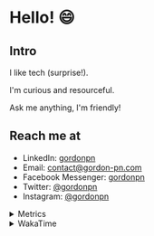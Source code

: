 # Hello! 😄

## Intro

I like tech (surprise!).

I'm curious and resourceful.

Ask me anything, I'm friendly!

## Reach me at

- LinkedIn: [gordonpn](https://www.linkedin.com/in/gordonpn/)
- Email: [contact@gordon-pn.com](mailto:contact@gordon-pn.com)
- Facebook Messenger: [gordonpn](https://www.messenger.com/t/Gordonpn)
- Twitter: [@gordonpn](https://twitter.com/Gordonpn)
- Instagram: [@gordonpn](https://www.instagram.com/gordonpn/)

<details>
  <summary>Metrics</summary>

  <img align="center" src="https://github.com/gordonpn/gordonpn/blob/master/github-metrics.svg" alt="GitHub Metrics">

</details>

<details>
  <summary>WakaTime</summary>

  <!--START_SECTION:waka-->
📊 **This Week I Spent My Time On** 

```text
💬 Programming Languages: 
Java                     18 hrs 53 mins      ███████████████████████░░   90.70 % 
XML                      1 hr 11 mins        █░░░░░░░░░░░░░░░░░░░░░░░░   05.70 % 
Brazil Dependency Config 23 mins             ░░░░░░░░░░░░░░░░░░░░░░░░░   01.85 % 
Makefile                 9 mins              ░░░░░░░░░░░░░░░░░░░░░░░░░   00.79 % 
Ruby                     8 mins              ░░░░░░░░░░░░░░░░░░░░░░░░░   00.67 % 

🔥 Editors: 
Intellijidea             20 hrs 49 mins      █████████████████████████   100.00 % 
```


 Last Updated on 12/01/2024 16:22:13 UTC
<!--END_SECTION:waka-->
</details>
